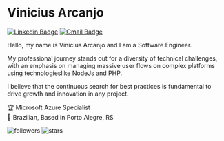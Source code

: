 # Vinicius Arcanjo

[![Linkedin Badge](https://img.shields.io/badge/-Vinicius%20Arcanjo-00575f?style=flat-square&logo=Linkedin&logoColor=white&link=https://www.linkedin.com/in/vinicius-arcanjo/)](https://www.linkedin.com/in/vinicius-arcanjo/)
[![Gmail Badge](https://img.shields.io/badge/-vinicius@arcanjo.dev-00575f?style=flat-square&logo=Gmail&logoColor=white&link=mailto:vinicius@arcanjo.dev)](mailto:vinicius@arcanjo.dev)

Hello, my name is Vinicius Arcanjo and I am a Software Engineer.

My professional journey stands out for a diversity of technical challenges, with an emphasis on managing massive user flows on complex platforms using technologieslike NodeJs and PHP.

I believe that the continuous search for best practices is fundamental to drive growth and innovation in any project.

🏆 Microsoft Azure Specialist <br />
🏡 Brazilian, Based in Porto Alegre, RS

<div>
  <img alt="followers" src="https://img.shields.io/github/followers/vinicius-arcanjo?color=black" />
   <img alt="stars" src="https://img.shields.io/github/stars/vinicius-arcanjo?color=black" />
</div>

